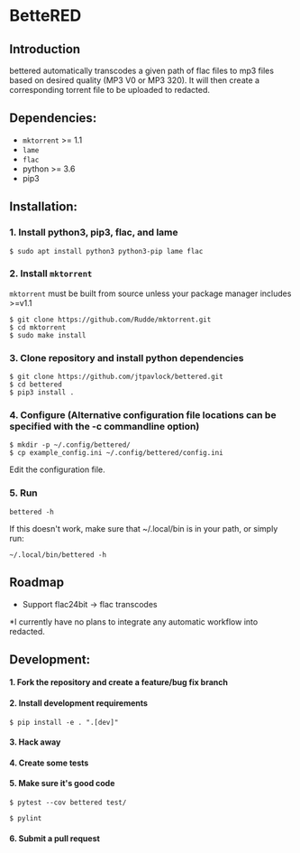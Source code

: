 # BetteRED

## Introduction
bettered automatically transcodes a given path of flac files to mp3 files
based on desired quality (MP3 V0 or MP3 320). It will then create a
corresponding torrent file to be uploaded to redacted.

## Dependencies:
  * `mktorrent` >= 1.1
  * `lame`
  * `flac`
  * python >= 3.6
  * pip3

## Installation:

### 1. Install python3, pip3, flac, and lame
`$ sudo apt install python3 python3-pip lame flac`

### 2. Install `mktorrent`
`mktorrent` must be built from source unless your package manager includes >=v1.1

~~~
$ git clone https://github.com/Rudde/mktorrent.git
$ cd mktorrent
$ sudo make install
~~~

### 3. Clone repository and install python dependencies

~~~
$ git clone https://github.com/jtpavlock/bettered.git
$ cd bettered
$ pip3 install .
~~~

### 4. Configure (Alternative configuration file locations can be specified with the -c commandline option)

~~~
$ mkdir -p ~/.config/bettered/
$ cp example_config.ini ~/.config/bettered/config.ini
~~~

Edit the configuration file.

### 5. Run
`bettered -h`

If this doesn't work, make sure that ~/.local/bin is in your path, or simply run:

`~/.local/bin/bettered -h`

## Roadmap
  * Support flac24bit -> flac transcodes
  
*I currently have no plans to integrate any automatic workflow into redacted.
## Development:

#### 1. Fork the repository and create a feature/bug fix branch

#### 2. Install development requirements
`$ pip install -e . ".[dev]"`

#### 3. Hack away
#### 4. Create some tests

#### 5. Make sure it's good code
`$ pytest --cov bettered test/`

`$ pylint`

#### 6. Submit a pull request
